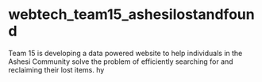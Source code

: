 # webtech_team15_ashesilostandfound
Team 15 is developing a data powered website to help individuals in the Ashesi Community solve the problem of efficiently searching for and reclaiming their lost items.
hy